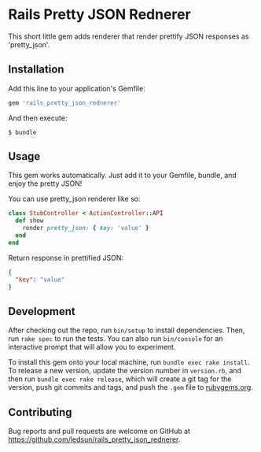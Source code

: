 # Rails Pretty JSON Rednerer

This short little gem adds renderer that render prettify JSON responses as 'pretty_json'.

## Installation

Add this line to your application's Gemfile:

```ruby
gem 'rails_pretty_json_rednerer'
```

And then execute:

    $ bundle

## Usage

This gem works automatically. Just add it to your Gemfile, bundle, and enjoy the pretty JSON!

You can use pretty_json renderer like so:

```rb
class StubController < ActionController::API
  def show
    render pretty_json: { key: 'value' }
  end
end
```

Return response in prettified JSON:

```json
{
  "key": "value"
}
```

## Development

After checking out the repo, run `bin/setup` to install dependencies. Then, run `rake spec` to run the tests. You can also run `bin/console` for an interactive prompt that will allow you to experiment.

To install this gem onto your local machine, run `bundle exec rake install`. To release a new version, update the version number in `version.rb`, and then run `bundle exec rake release`, which will create a git tag for the version, push git commits and tags, and push the `.gem` file to [rubygems.org](https://rubygems.org).

## Contributing

Bug reports and pull requests are welcome on GitHub at https://github.com/ledsun/rails_pretty_json_rednerer.
